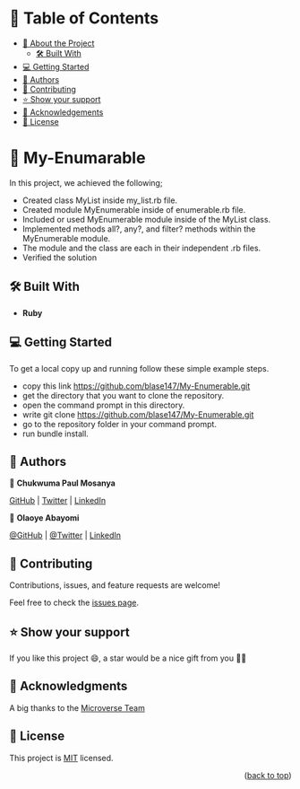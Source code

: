 # 📗 Table of Contents

- [📖 About the Project](#about-project)
  - [🛠 Built With](#built-with)
- [💻 Getting Started](#getting-started)
- [👥 Authors](#authors)
- [🤝 Contributing](#contributing)
- [⭐️ Show your support](#support)
- [🙏 Acknowledgements](#acknowledgements)
- [📝 License](#license)

# 📖 My-Enumarable <a name="about-project"></a>

In this project, we achieved the following;

- Created class MyList inside my_list.rb file.
- Created module MyEnumerable inside of enumerable.rb file.
- Included or used MyEnumerable module inside of the MyList class.
- Implemented methods all?, any?, and filter? methods within the MyEnumerable module.
- The module and the class are each in their independent .rb files.
- Verified the solution

## 🛠 Built With <a name="built-with"></a>

- **Ruby**

<!-- GETTING STARTED -->

## 💻 Getting Started <a name="getting-started"></a>

To get a local copy up and running follow these simple example steps.

- copy this link <https://github.com/blase147/My-Enumerable.git>
- get the directory that you want to clone the repository.
- open the command prompt in this directory.
- write git clone <https://github.com/blase147/My-Enumerable.git>
- go to the repository folder in your command prompt.
- run bundle install.

<!-- AUTHORS -->

## 👥 Authors <a name="authors"></a>

👤 **Chukwuma Paul Mosanya**

[GitHub](https://github.com/blase147) | [Twitter](https://twitter.com/ChukwumaMosanya) | [LinkedIn](https://www.linkedin.com/in/chukwuma-mosanya)

👤 **Olaoye Abayomi**

[@GitHub](https://github.com/AbayomiOlaoye) | [@Twitter](https://twitter.com/olaoyeelijah) | [LinkedIn](https://linkedin.com/in/oluwatoyinolaoye)

## 🤝 Contributing <a name="contributing"></a>

Contributions, issues, and feature requests are welcome!

Feel free to check the [issues page](../../issues/).

## ⭐️ Show your support <a name="support"></a>

If you like this project 😄, a star would be a nice gift from you :astronaut:

## 🙏 Acknowledgments <a name="acknowledgements"></a>

A big thanks to the [Microverse Team](https://www.microverse.org)

## 📝 License <a name="license"></a>

This project is [MIT](./LICENSE) licensed.

<p align="right">(<a href="#readme-top">back to top</a>)</p>
